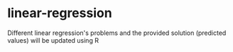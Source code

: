# linear-regression
Different linear regression's problems and the provided solution (predicted values) will be updated using R
